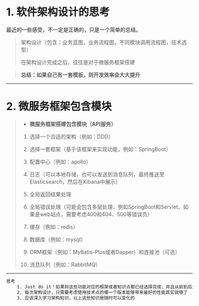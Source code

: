 
# 1. 软件架构设计的思考



最近的一些感受，不一定是正确的，只是一个简单的总结。


> 架构设计（包含：业务蓝图，业务流程图，不同模块调用流程图，技术选型）
> 
> 在架构设计完成之后，往往是对于微服务框架搭建
> 

> **总结：如果自己有一套模板，则开发效率会大大提升**
> 

----------

# 2. 微服务框架包含模块
> - **微服务框架搭建包含模块（API服务）**
> 
> 1. 选择一个合适的架构（例如：DDD） 
>
> 2. 选择一套框架（基于该框架来实现功能，例如：SpringBoot） 
> 
> 3. 配置中心（例如：apollo）
>
> 4. 日志（可以本地存储，也可以发送到消息队列，最终推送至Elasticsearch，然后在Kibana中展示）
> 
> 5. 全局返回结果处理
> 
> 6. 全局错误处理（可能会包含多层处理，例如SpringBoot和Servlet。如果是web站点，需要考虑400和404、500等错误页）
> 
> 7. 缓存（例如：redis）
> 
> 8. 数据库（例如：mysql）
> 
> 9. ORM框架（例如：MyBatis-Plus或者Dapper）和连接池（可选）
> 
> 10. 消息队列（例如：RabbitMQ）
> 
> 

----------

```html 
思考
    1. Just do it！如果将这些功能对应的框架或者知识点都已经选择完成，并且从前到后走一遍，是可以完全在其他项目中复用的
    2. 每次架构设计，只需要考虑使用技术点的哪一个版本能够带来最好的性能其实就够了
    3. 应该深入学习架构知识，以上这些知识是随时可以变化的
```



